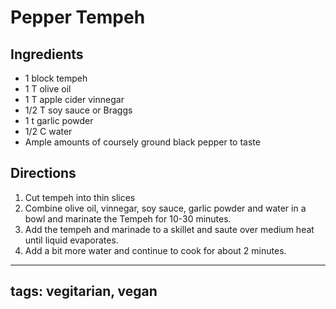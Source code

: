 # Pepper Tempeh

## Ingredients

* 1 block tempeh
* 1 T olive oil
* 1 T apple cider vinnegar
* 1/2 T soy sauce or Braggs
* 1 t garlic powder
* 1/2 C water
* Ample amounts of coursely ground black pepper to taste

## Directions

1. Cut tempeh into thin slices
2. Combine olive oil, vinnegar, soy sauce, garlic powder and water in a bowl and marinate the Tempeh for 10-30 minutes.
3. Add the tempeh and marinade to a skillet and saute over medium heat until liquid evaporates.
4. Add a bit more water and continue to cook for about 2 minutes.

---
tags: vegitarian, vegan
---
